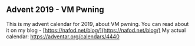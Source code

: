 Advent 2019 - VM Pwning
---

This is my advent calendar for 2019, about VM pwning. You can read about it on my blog - [https://nafod.net/blog/](https://nafod.net/blog/)
My actual calendar: https://adventar.org/calendars/4440
